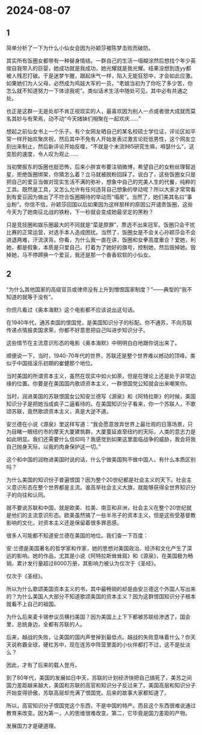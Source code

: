 # 2024-08-07

## 1

简单分析了一下为什么小仙女会因为孙颖莎被陈梦击败而破防。

其实所有饭圈女都带有一种替身情结。一群自己的生活一塌糊涂然后想找个年少英俊自我带入的巨婴，她成功就是我成功，她光耀就是我光耀。结果没想到连yy都被人残忍打破。于是迷梦乍醒，跟起床气一样，陷入无能狂怒中，才会如此应激。如果她们为人父母，必然成为鸡娃大军的一员，“老娘当初为了你吃了多少苦，你怎么就不知道努力一下体谅我呢”。类似话术生活中随处可见。其中必有共通之处。

也正是这群一无是处却不肯正视现实的人，最喜欢因为别人一点或者很大成就而莫名其妙与有荣焉，动不动“今天媎妹们相聚在一起欢庆......”

想起之前仙女书上一个乐子。有个女网友晒自己的某名校硕士学位证，评论区如平常一样开始欢聚庆祝，然后其中不免有人开始发表过激言论贬低男性，这个网友立刻出来制止，然后新评论开始反噬，“不就是个末流985研究生嘛，嘚瑟什么”，这变脸的速度，令人叹为观止......

当初樊振东的饭圈也挺恐怖，后来小胖宣布要注销微博，希望自己的女粉丝理智追星，拒绝饭圈绑架，你猜怎么着？立马就被脱粉回踩了。说白了，这些饭圈女只是把自己的爱豆当做对现实生活不满的弥补，想象中自己的完美人生的代餐，纯粹的工具。既然是工具，又怎么允许有任何违背自己想象的举动呢？所以大家才常常看到有爱豆因为做出了不符合饭圈期待的举动而“塌房”。当然了，她们美其名曰“事业粉”。你信不信，孙颖莎回国以后如果因为这样那样的原因公开谴责饭圈，这些今天为了她南征北战的铁粉，下一秒就会变成她最坚定的黑粉？

只是竞技圈和娱乐圈最大的不同就是“菜是原罪”，票选不出来冠军。饭圈只会干扰比赛的正常运营，对选手本人造成困扰。当然了，饭圈女是不会关心孙颖莎会不会进退两难，汗流浃背。你看，为什么我一直在讲，饭圈和女拳高度重合？爱她，利她，都是假象，本质是只爱自己。打着为了她好的旗号，控制她，然后毁掉她。毁掉她，马不停蹄换一个爱豆，我还是那一个香香软软的小仙女。

## 2

“为什么其他国家的高级官员或律师没有上升到憎恨国家制度？”——典型的“我不知道的就等于没有”。

你但凡看过《奥本海默》这个电影都不应该说出这句话。

在1940年代，通苏卖国的恨国党，是美国知识分子的标配。你不通苏，不向苏联传递点情报卖国求荣，你都不好意思把自己叫进步知识分子。

这些情节在主流意识形态的电影《奥本海默》中明明白白地跟你说出来了。

顺便说一下，当时，1940-70年代的世界，苏联还是整个世界难以撼动的顶峰。类似于中国摇滚乐初期的崔健那个地位。

当时美国的所谓资本主义，虽然在现实中如火如荼，但是在理论上还是处于非常边缘的位置。你要是在美国国内歌颂资本主义，一群恨国党公知就会出来嘲笑你。

当时，润进美国的苏联恨国女公知安兰德写《源泉》和《阿特拉斯》的时候，美国知识分子是把她当成疯子二逼看待的。在美国知识分子看来，你一个苏联人，不歌颂苏联，竟然歌颂资本主义，真是大逆不道。

安兰德在小说《源泉》里这样写道：“我会愿意放弃世界上最壮观的日落场景，只为目睹一眼纽约市的摩天大厦建筑群，大厦蔓延直至纽约的天际，人类的意志力是如此明显。我们还需要什么信仰吗？我感觉到如果这里面临战争的威胁，我会将我自己抛身天际，以我的肉身保护这一切。”

这个和中国的润物进美国时说的话，什么宁做美国狗不做中国人，有什么本质区别吗？

为什么美国的知识份子普遍恨国？因为整个20世纪都是社会主义的天下。社会主义意识形态在整个世界都是主流。谁高举社会主义大旗，就能够获得全世界知识分子的向往和认同。

就不要说苏联和中国，就是欧美、拉美、南亚和非洲，社会主义在整个20世纪就是他们的主流意识形态。欧美虽然搞了一些半吊子的资本主义，但是这些受基督教影响的文化，对资本主义还是保留着很多罪恶感。

很多人可能都不知道安兰德在美国的地位。我们查一下百度：

‌安·兰德是‌美国著名的‌哲学家和作家，她的思想对美国政治、经济和文化产生了深远的影响。她的作品，尤其是小说《阿特拉斯耸耸肩》和《‌源泉》，在美国极为畅销，累计发行量超过8000万册，其影响力被认为仅次于《圣经》。

仅次于《圣经》。

所以为什么歌颂美国资本主义的书，其中最畅销的却是由安兰德这个外国人写出来的？为什么美国人大部分不知道歌颂美国的资本主义？因为这群恨国知识分子根本就看不上自己的祖国。

为什么后来麦卡锡参议员横扫美国？因为美国上上下下都被苏联给渗透了。国会里，总统身边，全都有苏联的人。

后来，越战的失败，让美国的国内声誉掉到最低点。越战的失败意味着什么？你天天说称霸全球，硬杠苏中，现在连苏中阵营里面的小伙伴都打不过，这不是扯淡么？

因此，才有了后来的载人登月。

到了80年代，美国的发展如日中天，苏联的计划经济快把自己搞死了，美苏之间国力差距越来越大，美国和苏联的高官和知识分子反过来了。美国高层和知识分子开始变得骄傲，苏联高层却充满了恨国党。后来的故事大家都知道了。

所以，高官知识分子恨国党这个东西，不是中国的特产。而且这个东西很难说通过教育来改变。因为第一，人的思维很难改变。第二，它毕竟是国力差距的产物。

发展国力才是硬道理。

